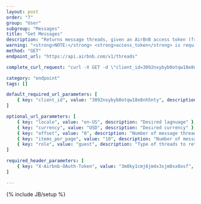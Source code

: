 ```yaml
---
layout: post
order: "7"
group: "User"
subgroup: "Messages"
title: "Get Messages"
description: "Returns message threads, given an AirBnB access token (from authenticating with login endpoints)."
warning: "<strong>NOTE:</strong> <strong>access_token</strong> is required to hit this endpoint."
method: "GET"
endpoint_url: "https://api.airbnb.com/v1/threads"

complete_curl_request: "curl -X GET -d \"client_id=3092nxybyb0otqw18e8nh5nty\" -d \"locale=en-US\" -d \"currency=USD\" -d \"offset=0\" -d \"items_per_page=10\" -d \"role=guest\" -H \"X-Airbnb-OAuth-Token:3m0ky1cmj6jm4x3sjm8sx8osf\" https://api.airbnb.com/v1/threads"

category: "endpoint"
tags: []

default_required_url_parameters: [
	{ key: "client_id", value: "3092nxybyb0otqw18e8nh5nty", description: "API Key" }
]

optional_url_parameters: [
	{ key: "locale", value: "en-US", description: "Desired lagnuage" },
	{ key: "currency", value: "USD", description: "Desired currency" },
	{ key: "offset", value: "0", description: "Number of message threads to offset in search" },
	{ key: "items_per_page", value: "10", description: "Number of message threads to display at once" },
	{ key: "role", value: "guest", description: "Type of threads to retrieve. \"guest\", \"host\", or don't include this param for both" }
]

required_header_parameters: [
	{ key: "X-Airbnb-OAuth-Token", value: "3m0ky1cmj6jm4x3sjm8sx8osf", description: "Airbnb auth token (from authing with login endpoints)" }
]

---
```

{% include JB/setup %}
